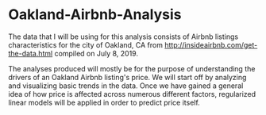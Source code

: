 # Oakland-Airbnb-Analysis
The data that I will be using for this analysis consists of Airbnb listings characteristics for the city of Oakland, CA from http://insideairbnb.com/get-the-data.html compiled on July 8, 2019.

The analyses produced will mostly be for the purpose of understanding the drivers of an Oakland Airbnb listing's price. We will start off by analyzing and visualizing basic trends in the data. Once we have gained a general idea of how price is affected across numerous different factors, regularized linear models will be applied in order to predict price itself.
